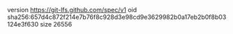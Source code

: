 version https://git-lfs.github.com/spec/v1
oid sha256:657d4c872f214e7b76f8c928d3e98cd9e3629982b0a17eb2b0f8b03124e3f630
size 26556
